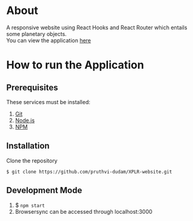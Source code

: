 # About
A responsive website using React Hooks and React Router which entails some planetary objects.\
You can view the application [here](https://laughing-goldstine-308f71.netlify.app)

# How to run the Application

## Prerequisites
These services must be installed:

1. [Git](https://git-scm.com/downloads)
2. [Node.js](https://nodejs.org/en/download/)
3. [NPM](https://docs.npmjs.com/getting-started)

## Installation

Clone the repository

`$ git clone https://github.com/pruthvi-dudam/XPLR-website.git`

## Development Mode

1. $ `npm start`
2. Browsersync can be accessed through localhost:3000
